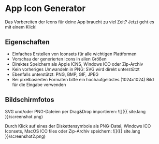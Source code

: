 # App Icon Generator

Das Vorbereiten der Icons für deine App braucht zu viel Zeit? Jetzt geht es mit einem Klick!

## Eigenschaften

- Einfaches Erstellen von Iconsets für alle wichtigen Plattformen
- Vorschau der generierten Icons in allen Größen
- Direktes Speichern als Apple ICNS, Windows ICO oder Zip-Archiv
- Kein vorheriges Umwandeln in PNG: SVG wird direkt unterstützt
- Ebenfalls unterstützt: PNG, BMP, GIF, JPEG
- Bei pixelbasierten Formaten bitte ein hochaufgelöstes (1024x1024) Bild für die Eingabe verwenden

## Bildschirmfotos

SVG und/oder PNG-Dateien per Drag&Drop importieren:
![]({{ site.lang }}/screenshot.png)

Durch Klick auf eines der Diskettensymbole als PNG-Datei, Windows ICO Iconsets, MacOS ICO files oder Zip-Archiv speichern:
![]({{ site.lang }}/screenshot2.png)
